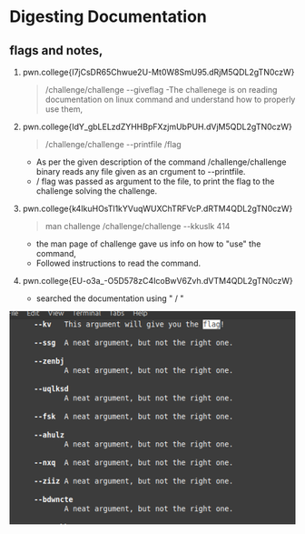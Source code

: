 # Digesting Documentation
## flags and notes, 

1) pwn.college{I7jCsDR65Chwue2U-Mt0W8SmU95.dRjM5QDL2gTN0czW}
	>/challenge/challenge --giveflag
	-The challenege is on reading documentation on linux command and understand how to properly use them, 

2) pwn.college{IdY_gbLELzdZYHHBpFXzjmUbPUH.dVjM5QDL2gTN0czW}
	>/challenge/challenge --printfile /flag
	- As per the given description of the command /challenge/challenge binary reads any file given as an crgument to --printfile.
	- / flag was passed as argument to the file, to print the flag to the challenge solving the challenge. 

3) pwn.college{k4IkuHOsTl1kYVuqWUXChTRFVcP.dRTM4QDL2gTN0czW}
	>man challenge
	>/challenge/challenge --kkuslk 414
	- the man page of challenge gave us info on how to "use" the command, 
	- Followed instructions to read the command. 
4) pwn.college{EU-o3a_-O5D578zC4IcoBwV6Zvh.dVTM4QDL2gTN0czW}
	- searched the documentation using " / "
	
![screenshot of the ardument searching the documentation](images/man_linuxlumanarium.png)
